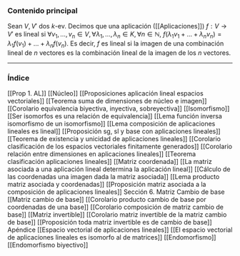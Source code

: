 ### Contenido principal

Sean $V, V'$ dos $k$-ev. Decimos que una aplicación ([[Aplicaciones]]) $f: V \rightarrow V'$ es lineal si $\forall v_1 , \dots, v_n \in V, \forall \lambda_1, \dots, \lambda_n \in K, \forall n \in \mathbb{N}$, $f(\lambda_1 v_1 + \dots + \lambda_n v_n) = \lambda_1 f(v_1) + \dots + \lambda_n f(v_n)$. Es decir, $f$ es lineal si la imagen de una combinación lineal de $n$ vectores es la combinación lineal de la imagen de los $n$ vectores.

--- 
### Índice
[[Prop 1. AL]]
[[Núcleo]]
[[Proposiciones aplicación lineal espacios vectoriales]]
[[Teorema suma de dimensiones de núcleo e imagen]]
[[Corolario equivalencia biyectiva, inyectiva, sobreyectiva]]
[[Isomorfismo]]
[[Ser isomorfos es una relación de equivalencia]]
[[Lema función inversa isomorfismo de un isomorfismo]]
[[Lema composición de aplicaciones lineales es lineal]]
[[Proposición sg, sl y base con aplicaciones lineales]]
[[Teorema de existencia y unicidad de aplicaciones lineales]]
[[Corolario clasificación de los espacios vectoriales finitamente generados]]
[[Corolario relación entre dimensiones en aplicaciones lineales]]
[[Teorema clasificación aplicaciones lineales]]
[[Matriz coordenada]]
[[La matriz asociada a una aplicación lineal determina la aplicación lineal]]
[[Cálculo de las coordenadas una imagen dada la matriz asociada]]
[[Lema producto matriz asociada y coordenadas]]
[[Proposición matriz asociada a la composición de aplicaciones lineales]]
Sección 6. Matriz Cambio de base
[[Matriz cambio de base]]
[[Corolario producto cambio de base por coordenadas de una base]]
[[Corolario composición de matriz cambio de base]]
[[Matriz invertible]]
[[Corolario matriz invertible de la matriz cambio de base]]
[[Proposición toda matriz invertible es de cambio de base]]
Apéndice
[[Espacio vectorial de aplicaciones lineales]]
[[El espacio vectorial de aplicaciones lineales es isomorfo al de matrices]]
[[Endomorfismo]]
[[Endomorfismo biyectivo]]



